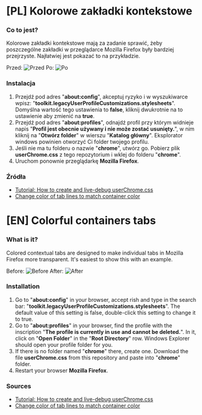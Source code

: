 # [PL] Kolorowe zakładki kontekstowe

### Co to jest?
Kolorowe zakładki kontekstowe mają za zadanie sprawić, żeby poszczególne zakładki w przeglądarce Mozilla Firefox były bardziej przejrzyste. Najłatwiej jest pokazać to na przykładzie.

Przed:
![Przed](https://i.imgur.com/oAsDJsA.jpg)
Po:
![Po](https://i.imgur.com/35Rb0DP.jpg)

### Instalacja
1. Przejdź pod adres "**about:config**", akceptuj ryzyko i w wyszukiwarce wpisz: "**toolkit.legacyUserProfileCustomizations.stylesheets**". Domyślna wartość tego ustawienia to **false**, kliknij dwukrotnie na to ustawienie aby zmienić na **true**.
2. Przejdź pod adres "**about:profiles**", odnajdź profil przy którym widnieje napis "**Profil jest obecnie używany i nie może zostać usunięty.**", w nim kliknij na "**Otwórz folder**" w wierszu "**Katalog główny**". Eksplorator windows powinien otworzyć Ci folder twojego profilu.
3. Jeśli nie ma tu folderu o nazwie "**chrome**", utwórz go. Pobierz plik **userChrome.css** z tego repozytorium i wklej do folderu "**chrome**".
4. Uruchom ponownie przeglądarkę **Mozilla Firefox**.

### Źródła
* [Tutorial: How to create and live-debug userChrome.css](https://www.reddit.com/r/FirefoxCSS/comments/73dvty/tutorial_how_to_create_and_livedebug_userchromecss/)
* [Change color of tab lines to match container color](https://www.reddit.com/r/FirefoxCSS/comments/7ayivq/change_color_of_tab_lines_to_match_container_color/)

# [EN] Colorful containers tabs

### What is it?
Colored contextual tabs are designed to make individual tabs in Mozilla Firefox more transparent. It's easiest to show this with an example.

Before:
![Before](https://i.imgur.com/oAsDJsA.jpg)
After:
![After](https://i.imgur.com/35Rb0DP.jpg)

### Installation
1. Go to "**about:config**" in your browser, accept rish and type in the search bar: "**toolkit.legacyUserProfileCustomizations.stylesheets**". The default value of this setting is false, double-click this setting to change it to true.
2. Go to "**about:profiles**" in your browser, find the profile with the inscription "**The profile is currently in use and cannot be deleted.**". In it, click on "**Open Folder**" in the "**Root Directory**" row. Windows Explorer should open your profile folder for you.
3. If there is no folder named "**chrome**" there, create one. Download the file **userChrome.css** from this repository and paste into "**chrome**" folder.
4. Restart your browser **Mozilla Firefox**.

### Sources
* [Tutorial: How to create and live-debug userChrome.css](https://www.reddit.com/r/FirefoxCSS/comments/73dvty/tutorial_how_to_create_and_livedebug_userchromecss/)
* [Change color of tab lines to match container color](https://www.reddit.com/r/FirefoxCSS/comments/7ayivq/change_color_of_tab_lines_to_match_container_color/)

